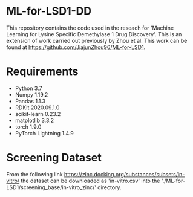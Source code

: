 # ML-for-LSD1-DD
This repository contains the code used in the reseach for 'Machine Learning for Lysine Specific Demethylase 1 Drug Discovery'. This is an extension of work carried out previously by Zhou et al. This work can be found at https://github.com/JiajunZhou96/ML-for-LSD1.

# Requirements
* Python 3.7
* Numpy 1.19.2
* Pandas 1.1.3
* RDKit 2020.09.1.0
* scikit-learn 0.23.2
* matplotlib 3.3.2
* torch 1.9.0
* PyTorch Lightning 1.4.9

# Screening Dataset
From the following link https://zinc.docking.org/substances/subsets/in-vitro/ the dataset can be downloaded as 'in-vitro.csv' into the './ML-for-LSD1/screening_base/in-vitro_zinc/' directory.

